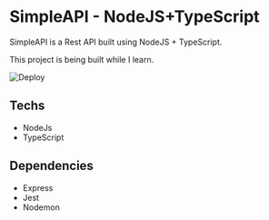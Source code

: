 # SimpleAPI - NodeJS+TypeScript

SimpleAPI is a Rest API built using NodeJS + TypeScript.

This project is being built while I learn. 

![Deploy](https://img.shields.io/github/deployments/mribeirogabriel/simpleapi/Production?label=Vercel)


## Techs
- NodeJs
- TypeScript

## Dependencies
- Express
- Jest
- Nodemon
